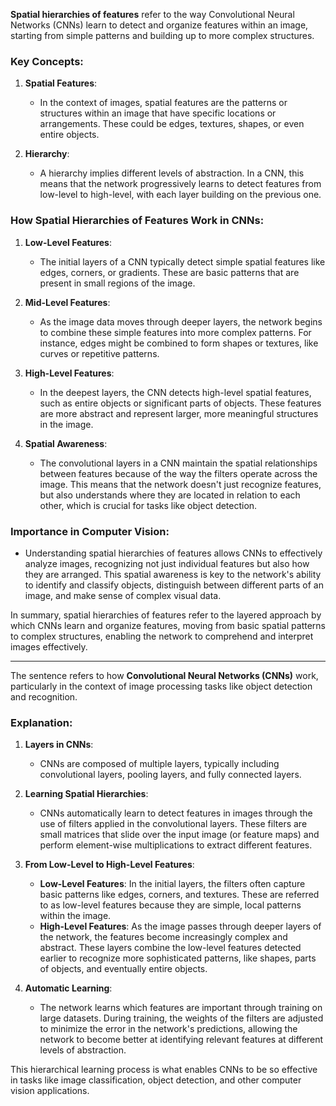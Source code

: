 **Spatial hierarchies of features** refer to the way Convolutional Neural Networks (CNNs) learn to detect and organize features within an image, starting from simple patterns and building up to more complex structures.

### Key Concepts:

1. **Spatial Features**:
   - In the context of images, spatial features are the patterns or structures within an image that have specific locations or arrangements. These could be edges, textures, shapes, or even entire objects.

2. **Hierarchy**:
   - A hierarchy implies different levels of abstraction. In a CNN, this means that the network progressively learns to detect features from low-level to high-level, with each layer building on the previous one.

### How Spatial Hierarchies of Features Work in CNNs:

1. **Low-Level Features**:
   - The initial layers of a CNN typically detect simple spatial features like edges, corners, or gradients. These are basic patterns that are present in small regions of the image.

2. **Mid-Level Features**:
   - As the image data moves through deeper layers, the network begins to combine these simple features into more complex patterns. For instance, edges might be combined to form shapes or textures, like curves or repetitive patterns.

3. **High-Level Features**:
   - In the deepest layers, the CNN detects high-level spatial features, such as entire objects or significant parts of objects. These features are more abstract and represent larger, more meaningful structures in the image.

4. **Spatial Awareness**:
   - The convolutional layers in a CNN maintain the spatial relationships between features because of the way the filters operate across the image. This means that the network doesn't just recognize features, but also understands where they are located in relation to each other, which is crucial for tasks like object detection.

### Importance in Computer Vision:
- Understanding spatial hierarchies of features allows CNNs to effectively analyze images, recognizing not just individual features but also how they are arranged. This spatial awareness is key to the network's ability to identify and classify objects, distinguish between different parts of an image, and make sense of complex visual data.

In summary, spatial hierarchies of features refer to the layered approach by which CNNs learn and organize features, moving from basic spatial patterns to complex structures, enabling the network to comprehend and interpret images effectively.

---
The sentence refers to how **Convolutional Neural Networks (CNNs)** work, particularly in the context of image processing tasks like object detection and recognition.

### Explanation:
1. **Layers in CNNs**: 
   - CNNs are composed of multiple layers, typically including convolutional layers, pooling layers, and fully connected layers.
   
2. **Learning Spatial Hierarchies**:
   - CNNs automatically learn to detect features in images through the use of filters applied in the convolutional layers. These filters are small matrices that slide over the input image (or feature maps) and perform element-wise multiplications to extract different features.

3. **From Low-Level to High-Level Features**:
   - **Low-Level Features**: In the initial layers, the filters often capture basic patterns like edges, corners, and textures. These are referred to as low-level features because they are simple, local patterns within the image.
   - **High-Level Features**: As the image passes through deeper layers of the network, the features become increasingly complex and abstract. These layers combine the low-level features detected earlier to recognize more sophisticated patterns, like shapes, parts of objects, and eventually entire objects.

4. **Automatic Learning**:
   - The network learns which features are important through training on large datasets. During training, the weights of the filters are adjusted to minimize the error in the network's predictions, allowing the network to become better at identifying relevant features at different levels of abstraction.

This hierarchical learning process is what enables CNNs to be so effective in tasks like image classification, object detection, and other computer vision applications.